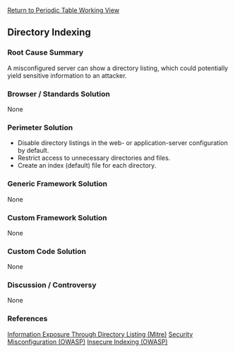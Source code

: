 [Return to Periodic Table Working
View](OWASP_Periodic_Table_of_Vulnerabilities#Periodic_Table_of_Vulnerabilities "wikilink")

## Directory Indexing

### Root Cause Summary

A misconfigured server can show a directory listing, which could
potentially yield sensitive information to an attacker.

### Browser / Standards Solution

None

### Perimeter Solution

  - Disable directory listings in the web- or application-server
    configuration by default.
  - Restrict access to unnecessary directories and files.
  - Create an index (default) file for each directory.

### Generic Framework Solution

None

### Custom Framework Solution

None

### Custom Code Solution

None

### Discussion / Controversy

None

### References

[Information Exposure Through Directory Listing
(Mitre)](http://cwe.mitre.org/data/definitions/548.html)
[Security Misconfiguration
(OWASP)](https://www.owasp.org/index.php/Top_10_2010-A6-Security_Misconfiguration)
[Insecure Indexing
(OWASP)](https://www.owasp.org/index.php/File_System#Insecure_Indexing)